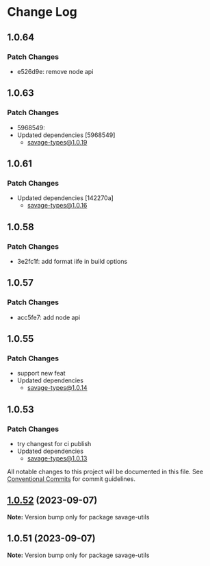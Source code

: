 # Change Log

## 1.0.64

### Patch Changes

- e526d9e: remove node api

## 1.0.63

### Patch Changes

- 5968549:
- Updated dependencies [5968549]
  - savage-types@1.0.19

## 1.0.61

### Patch Changes

- Updated dependencies [142270a]
  - savage-types@1.0.16

## 1.0.58

### Patch Changes

- 3e2fc1f: add format iife in build options

## 1.0.57

### Patch Changes

- acc5fe7: add node api

## 1.0.55

### Patch Changes

- support new feat
- Updated dependencies
  - savage-types@1.0.14

## 1.0.53

### Patch Changes

- try changest for ci publish
- Updated dependencies
  - savage-types@1.0.13

All notable changes to this project will be documented in this file.
See [Conventional Commits](https://conventionalcommits.org) for commit guidelines.

## [1.0.52](https://github.com/savage181855/savage-libs/compare/savage-utils@1.0.51...savage-utils@1.0.52) (2023-09-07)

**Note:** Version bump only for package savage-utils

## 1.0.51 (2023-09-07)

**Note:** Version bump only for package savage-utils
